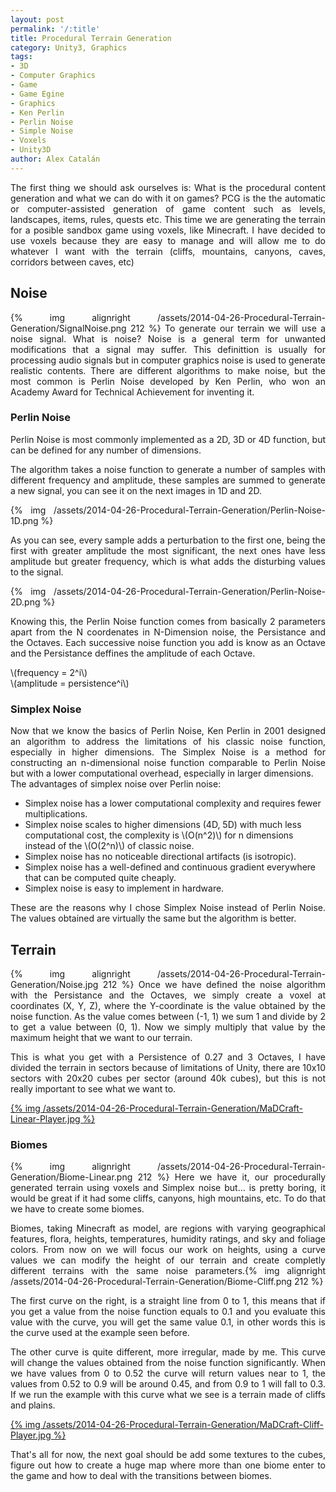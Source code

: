 ```yaml
---
layout: post
permalink: '/:title'
title: Procedural Terrain Generation
category: Unity3, Graphics
tags:
- 3D
- Computer Graphics
- Game
- Game Egine
- Graphics
- Ken Perlin
- Perlin Noise
- Simple Noise
- Voxels
- Unity3D
author: Alex Catalán
---
```


<p style="text-align:justify;">
	The first thing we should ask ourselves is: What is the procedural content generation and what we can do with it on games? PCG is the the automatic or computer-assisted generation of game content such as levels, landscapes, items, rules, quests etc. This time we are generating the terrain for a posible sandbox game using voxels, like Minecraft. I have decided to use voxels because they are easy to manage and will allow me to do whatever I want with the terrain (cliffs, mountains, canyons, caves, corridors between caves, etc)
</p>
<p style="text-align:justify;">
<!--more-->
</p>
<div>
<h2>
	Noise
</h2>

<p style="text-align:justify;">
{% img alignright /assets/2014-04-26-Procedural-Terrain-Generation/SignalNoise.png 212 %}
	<!--<a href="http://www.madowen.es/wp-content/uploads/2014/04/SignalNoise.png" rel="" style="font-size:13px;text-align:justify;" target="" title=""><img alt="Signal Noise" class="alignright size-full wp-image-103" height="158" src="http://www.madowen.es/wp-content/uploads/2014/04/SignalNoise.png" title="Signal Noise" width="212" /></a>-->To generate our terrain we will use a noise signal. What is noise? Noise is a general term for unwanted modifications that a signal may suffer. This definittion is usually for processing audio signals but in computer graphics noise is used to generate realistic contents. There are different algorithms to make noise, but the most common is Perlin Noise developed by Ken Perlin, who won an Academy Award for Technical Achievement for inventing it.
</p>

<h3 style="text-align:justify;">
	Perlin Noise
</h3>

<p style="text-align:justify;">
	Perlin Noise is most commonly implemented as a 2D, 3D or 4D function, but can be defined for any number of dimensions.
</p>

<p style="text-align:justify;">
	The algorithm takes a noise function to generate a number of samples with different frequency and amplitude, these samples are summed to generate a new signal, you can see it on the next images in 1D and 2D.
</p>

<p style="text-align:justify;">
{% img /assets/2014-04-26-Procedural-Terrain-Generation/Perlin-Noise-1D.png %}
	<!--<a href="http://www.madowen.es/wp-content/uploads/2014/04/Perlin-Noise-1D.png" rel="" style="font-size:13px;text-align:justify;" target="" title=""><img alt="Perlin Noise 1D" class="size-full wp-image-103 aligncenter" height="99" src="http://www.madowen.es/wp-content/uploads/2014/04/Perlin-Noise-1D.png" title="Perlin Noise 1D" width="963" /></a>-->
</p>

<p style="text-align:justify;">
	As you can see, every sample adds a perturbation to the first one, being the first with greater amplitude the most significant, the next ones have less amplitude but greater frequency, which is what adds the disturbing values to the signal.
</p>

<p style="text-align:justify;">
{% img /assets/2014-04-26-Procedural-Terrain-Generation/Perlin-Noise-2D.png %}
	<!--<a href="http://www.madowen.es/wp-content/uploads/2014/04/Perlin-Noise-2D.png" rel="" style="font-size:13px;text-align:justify;" target="" title=""><img alt="Perlin Noise 2D" class="size-full wp-image-103 aligncenter" height="99" src="http://www.madowen.es/wp-content/uploads/2014/04/Perlin-Noise-2D.png" title="Perlin Noise 2D" width="963" /></a>-->
</p>

<p style="text-align:justify;">
	Knowing this, the Perlin Noise function comes from basically 2 parameters apart from the N coordenates in N-Dimension noise, the Persistance and the Octaves. Each successive noise function you add is know as an Octave and the Persistance deffines the amplitude of each Octave.
</p>

<p style="text-align:justify;">
	\(frequency = 2^i\)<br />
	\(amplitude = persistence^i\)
</p>

<h3 style="text-align:justify;">
	Simplex Noise
</h3>

<p style="text-align:justify;">
	Now that we know the basics of Perlin Noise, Ken Perlin in 2001 designed an algorithm to address the limitations of his classic noise function, especially in higher dimensions. The Simplex Noise is a method for constructing an n-dimensional noise function comparable to Perlin Noise but with a lower computational overhead, especially in larger dimensions.<br />
	The advantages of simplex noise over Perlin noise:
</p>

<ul>
	<li>
		Simplex noise has a lower computational complexity and requires fewer multiplications.
	</li>
	<li>
		Simplex noise scales to higher dimensions (4D, 5D) with much less computational cost, the complexity is \(O(n^2)\) for n dimensions instead of the \(O(2^n)\) of classic noise.
	</li>
	<li>
		Simplex noise has no noticeable directional artifacts (is isotropic).
	</li>
	<li>
		Simplex noise has a well-defined and continuous gradient everywhere that can be computed quite cheaply.
	</li>
	<li>
		Simplex noise is easy to implement in hardware.
	</li>
</ul>

<p>
	 
</p>

<p style="text-align:justify;">
	These are the reasons why I chose Simplex Noise instead of Perlin Noise. The values ​​obtained are virtually the same but the algorithm is better.
</p>
</div>
<div>
<h2>
	Terrain
</h2>

<p style="text-align:justify;">
{% img alignright /assets/2014-04-26-Procedural-Terrain-Generation/Noise.jpg 212 %}
	<!--<a href="http://www.madowen.es/wp-content/uploads/2014/04/Noise.jpg" rel="" style="font-size:13px;text-align:justify;" target="" title=""><img alt="Noise" class="alignright size-full wp-image-103" height="158" src="http://www.madowen.es/wp-content/uploads/2014/04/Noise.jpg" title="Noise" width="212" /></a>-->Once we have defined the noise algorithm with the Persistance and the Octaves, we simply create a voxel at coordinates (X, Y, Z), where the Y-coordinate is the value obtained by the noise function. As the value comes between (-1, 1) we sum 1 and divide by 2 to get a value between (0, 1). Now we simply multiply that value by the maximum height that we want to our terrain.
</p>

<p style="text-align:justify;">
	This is what you get with a Persistence of 0.27 and 3 Octaves, I have divided the terrain in sectors because of limitations of Unity, there are 10x10 sectors with 20x20 cubes per sector (around 40k cubes), but this is not really important to see what we want to.
</p>
<a href="/assets/2014-04-26-Procedural-Terrain-Generation/MaDCraft-Linear.html">{% img /assets/2014-04-26-Procedural-Terrain-Generation/MaDCraft-Linear-Player.jpg %}</a>

<h3>
	Biomes
</h3>

<p style="text-align:justify;">
{% img alignright /assets/2014-04-26-Procedural-Terrain-Generation/Biome-Linear.png 212 %}
	<!--<a href="http://www.madowen.es/wp-content/uploads/2014/04/Biome-Linear.png" rel="" style="font-size:13px;text-align:justify;" target="" title=""><img alt="Biome - Linear" class="alignright size-full wp-image-103" height="142" src="http://www.madowen.es/wp-content/uploads/2014/04/Biome-Linear.png" title="Biome - Linear" width="191" /></a>-->Here we have it, our procedurally generated terrain using voxels and Simplex noise but... is pretty boring, it would be great if it had some cliffs, canyons, high mountains, etc. To do that we have to create some biomes.
</p>

<p style="text-align:justify;">
	Biomes, taking Minecraft as model, are regions with varying geographical features, flora, heights, temperatures, humidity ratings, and sky and foliage colors. From now on we will focus our work on heights, using a curve values we can modify the height of our terrain and create completly different terrains with the same noise parameters.{% img alignright /assets/2014-04-26-Procedural-Terrain-Generation/Biome-Cliff.png 212 %}<!--<a href="http://www.madowen.es/wp-content/uploads/2014/04/Biome-Cliff.png" rel="" style="font-size:13px;text-align:justify;" target="" title=""><img alt="Biome - Cliff" class="alignright size-full wp-image-103" height="142" src="http://www.madowen.es/wp-content/uploads/2014/04/Biome-Cliff.png" title="Biome - Cliff" width="191" /></a>-->
</p>

<p style="text-align:justify;">
	The first curve on the right, is a straight line from 0 to 1, this means that if you get a value from the noise function equals to 0.1 and you evaluate this value with the curve, you will get the same value 0.1, in other words this is the curve used at the example seen before. 
</p>

<p style="text-align:justify;">
	The other curve is quite different, more irregular, made by me. This curve will change the values obtained from the noise function significantly. When we have values from 0 to 0.52 the curve will return values near to 1, the values from 0.52 to 0.9 will be around 0.45, and from 0.9 to 1 will fall to 0.3. If we run the example with this curve what we see is a terrain made of cliffs and plains.
</p>
<a href="/assets/2014-04-26-Procedural-Terrain-Generation/MaDCraft-Cliff.html">{% img /assets/2014-04-26-Procedural-Terrain-Generation/MaDCraft-Cliff-Player.jpg %}</a>
<p style="text-align:justify;">
	That's all for now, the next goal should be add some textures to the cubes, figure out how to create a huge map where more than one biome enter to the game and how to deal with the transitions between biomes.
</p>
</div>